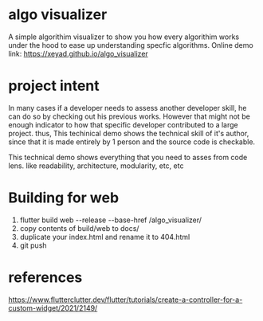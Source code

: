 # algo visualizer
A simple algorithim visualizer to show you how every algorithim works under the hood to ease up understanding specfic algorithms.
Online demo link: https://xeyad.github.io/algo_visualizer

# project intent
In many cases if a developer needs to assess another developer skill, he can do so by checking out his previous works. However that might not be enough indicator to how that specific developer contributed to a large project. thus, This techinical demo shows the technical skill of it's author, since that it is made entirely by 1 person and the source code is checkable. 

This technical demo shows everything that you need to asses from code lens. like readability, architecture, modularity, etc, etc

# Building for web
1. flutter build web --release --base-href /algo_visualizer/ 
1. copy contents of build/web to docs/
1. duplicate your index.html and rename it to 404.html
1. git push

# references
https://www.flutterclutter.dev/flutter/tutorials/create-a-controller-for-a-custom-widget/2021/2149/